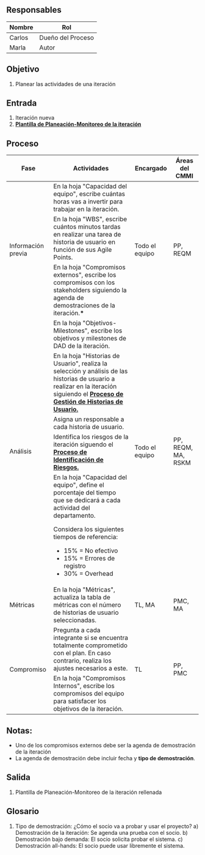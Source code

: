 ## Responsables
| Nombre    | Rol               |
| --------- | ----------------- |
| Carlos    | Dueño del Proceso |
| Marla     | Autor             |

## Objetivo
1. Planear las actividades de una iteración

## Entrada 
1. Iteración nueva
2. [**Plantilla de Planeación-Monitoreo de la iteración**](https://docs.google.com/spreadsheets/d/1LJBa3L4L6kyVMiC2n8WxKfYz4tH5eatCR0WTTe5kJVw/edit#gid=1457739545)


## Proceso 
<table>
  <thead>
    <tr>
      <th>Fase</th>
      <th>Actividades</th>
      <th>Encargado</th>
      <th>Áreas del CMMI</th>
    </tr>
  </thead>
  <tbody>
    <tr>
      <td rowspan="3">Información previa</td>
      <td>En la hoja "Capacidad del equipo", escribe cuántas horas vas a invertir para trabajar en la iteración.</td>
      <td rowspan="3">Todo el equipo</td>
      <td rowspan="3">PP, REQM</td>
    </tr>
    <tr>
      <td>En la hoja "WBS", escribe cuántos minutos tardas en realizar una tarea de historia de usuario en función de sus Agile Points.</td>
    </tr>
    <tr>
    <td>En la hoja "Compromisos externos", escribe los compromisos con los stakeholders siguiendo la agenda de demostraciones de la iteración.<strong>*</strong></td>
    </tr>
    <tr>
      <td rowspan="5">Análisis</td>
      <td>En la hoja "Objetivos-Milestones", escribe los objetivos y milestones de DAD de la iteración. </td>
      <td rowspan="5">Todo el equipo</td>
      <td rowspan="5">PP, REQM, MA, RSKM</td>
    </tr>
    <tr>
    <td>En la hoja "Historias de Usuario", realiza la selección y análisis de las historias de usuario a realizar en la iteración siguiendo el <strong><a href="">Proceso de Gestión de Historias de Usuario.</a></strong></td>
    </tr>
    <tr>
    <td>Asigna un responsable a cada historia de usuario.</td>
    </tr>
    <tr>
    <td>Identifica los riesgos de la iteración siguendo el <strong><a href="https://github.com/novaDepto/Nova/wiki/Proceso-de-identificación-de-riesgos">Proceso de Identificación de Riesgos.</a></strong></td>
    </tr>
    <tr>
    <td>En la hoja "Capacidad del equipo", define el porcentaje del tiempo que se dedicará a cada actividad del departamento. 
    <p>Considera los siguientes tiempos de referencia:</p>
    <ul>
        <li>15% = No efectivo</li>
        <li>15% = Errores de registro</li>
        <li>30% = Overhead</li>
    </ul>
    </tr>
    <tr>
      <td>Métricas</td>
      <td>En la hoja "Métricas", actualiza la tabla de métricas con el número de historias de usuario seleccionadas.
      <td>TL, MA</td>
      <td>PMC, MA</td>
    </tr>
    <tr>
      <td rowspan="2">Compromiso</td>
      <td>
      Pregunta a cada integrante si se encuentra totalmente comprometido con el plan. En caso contrario, realiza los ajustes necesarios a este.</td>
      <td rowspan="2">TL</td>
      <td rowspan="2">PP, PMC</td>
    </tr>
    <tr>
      <td>
      En la hoja "Compromisos Internos", escribe los compromisos del equipo para satisfacer los objetivos de la iteración.</td>
    </tr>
  </tbody>
</table>

## Notas:
* Uno de los compromisos externos debe ser la agenda de demostración de la iteración 
* La agenda de demostración debe incluir fecha y **tipo de demostración**.


## Salida
1. Plantilla de Planeación-Monitoreo de la iteración rellenada

## Glosario
1. Tipo de demostración: ¿Cómo el socio va a probar y usar el proyecto?
a) Demostración de la iteración: Se agenda una prueba con el socio.
b) Demostración bajo demanda: El socio solicita probar el sistema.
c) Demostración all-hands: El socio puede usar libremente el sistema.






